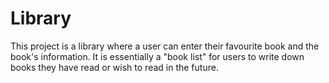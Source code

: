 # Library

This project is a library where a user can enter their favourite book and the book's information. It is essentially a "book list" for users to write down books they have read or wish to read in the future.
